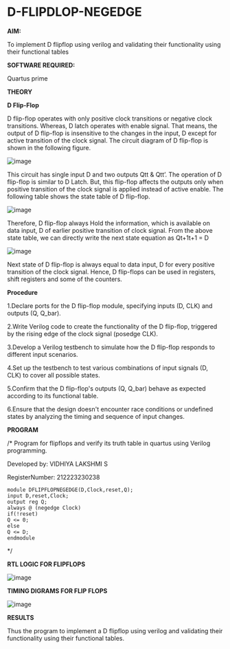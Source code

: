 # D-FLIPDLOP-NEGEDGE

**AIM:**

To implement  D flipflop using verilog and validating their functionality using their functional tables

**SOFTWARE REQUIRED:**

Quartus prime

**THEORY**

**D Flip-Flop**

D flip-flop operates with only positive clock transitions or negative clock transitions. Whereas, D latch operates with enable signal. That means, the output of D flip-flop is insensitive to the changes in the input, D except for active transition of the clock signal. The circuit diagram of D flip-flop is shown in the following figure.

![image](https://github.com/naavaneetha/D-FLIPDLOP-NEGEDGE/assets/154305477/48c81fe8-bc3f-40e7-95e2-519fc155ad51)

This circuit has single input D and two outputs Qtt & Qtt’. The operation of D flip-flop is similar to D Latch. But, this flip-flop affects the outputs only when positive transition of the clock signal is applied instead of active enable. The following table shows the state table of D flip-flop.

![image](https://github.com/naavaneetha/D-FLIPDLOP-NEGEDGE/assets/154305477/e5f3fda7-68ec-4a3a-a0a4-cf6f9cc4ab55)

Therefore, D flip-flop always Hold the information, which is available on data input, D of earlier positive transition of clock signal. From the above state table, we can directly write the next state equation as Qt+1t+1 = D

![image](https://github.com/naavaneetha/D-FLIPDLOP-NEGEDGE/assets/154305477/8592c0d8-2917-4142-91b9-d6c30dd891d2)

Next state of D flip-flop is always equal to data input, D for every positive transition of the clock signal. Hence, D flip-flops can be used in registers, shift registers and some of the counters.

**Procedure**

1.Declare ports for the D flip-flop module, specifying inputs (D, CLK) and outputs (Q, Q_bar).

2.Write Verilog code to create the functionality of the D flip-flop, triggered by the rising edge of the clock signal (posedge CLK).

3.Develop a Verilog testbench to simulate how the D flip-flop responds to different input scenarios.

4.Set up the testbench to test various combinations of input signals (D, CLK) to cover all possible states.

5.Confirm that the D flip-flop's outputs (Q, Q_bar) behave as expected according to its functional table.

6.Ensure that the design doesn't encounter race conditions or undefined states by analyzing the timing and sequence of input changes.

**PROGRAM**

/* Program for flipflops and verify its truth table in quartus using Verilog programming.

Developed by: VIDHIYA LAKSHMI S

RegisterNumber: 212223230238

```
module DFLIPFLOPNEGEDGE(D,Clock,reset,Q);
input D,reset,Clock;
output reg Q;
always @ (negedge Clock)
if(!reset)
Q <= 0;
else
Q <= D;
endmodule

```
*/

**RTL LOGIC FOR FLIPFLOPS**

![image](https://github.com/saravidhya/D-FLIPDLOP-NEGEDGE/assets/87062069/76bef5f1-bc66-4924-b23a-29c4cfcc049b)


**TIMING DIGRAMS FOR FLIP FLOPS**

![image](https://github.com/saravidhya/D-FLIPDLOP-NEGEDGE/assets/87062069/515b548c-27a5-48f1-963a-bb8c999d3dfe)



**RESULTS**

Thus the program to implement a D flipflop using verilog and validating their functionality using their functional tables.
